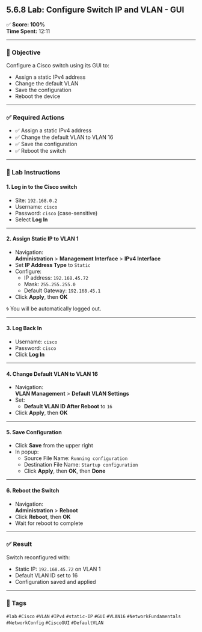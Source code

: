 ## 5.6.8 Lab: Configure Switch IP and VLAN - GUI  
✅ **Score: 100%**  
**Time Spent:** 12:11  

---

### 🎯 Objective  
Configure a Cisco switch using its GUI to:  
- Assign a static IPv4 address  
- Change the default VLAN  
- Save the configuration  
- Reboot the device

---

### ✅ Required Actions

- ✅ Assign a static IPv4 address  
- ✅ Change the default VLAN to VLAN 16  
- ✅ Save the configuration  
- ✅ Reboot the switch  

---

### 🧱 Lab Instructions

#### 1. Log in to the Cisco switch  
- Site: `192.168.0.2`  
- Username: `cisco`  
- Password: `cisco` (case-sensitive)  
- Select **Log In**

---

#### 2. Assign Static IP to VLAN 1  
- Navigation:  
  **Administration** > **Management Interface** > **IPv4 Interface**  
- Set **IP Address Type** to `Static`  
- Configure:  
  - IP address: `192.168.45.72`  
  - Mask: `255.255.255.0`  
  - Default Gateway: `192.168.45.1`  
- Click **Apply**, then **OK**

🌀 You will be automatically logged out.

---

#### 3. Log Back In  
- Username: `cisco`  
- Password: `cisco`  
- Click **Log In**

---

#### 4. Change Default VLAN to VLAN 16  
- Navigation:  
  **VLAN Management** > **Default VLAN Settings**  
- Set:  
  - **Default VLAN ID After Reboot** to `16`  
- Click **Apply**, then **OK**

---

#### 5. Save Configuration  
- Click **Save** from the upper right  
- In popup:  
  - Source File Name: `Running configuration`  
  - Destination File Name: `Startup configuration`  
  - Click **Apply**, then **OK**, then **Done**

---

#### 6. Reboot the Switch  
- Navigation:  
  **Administration** > **Reboot**  
- Click **Reboot**, then **OK**  
- Wait for reboot to complete

---

### ✅ Result  
Switch reconfigured with:
- Static IP: `192.168.45.72` on VLAN 1  
- Default VLAN ID set to 16  
- Configuration saved and applied

---

### 🔖 Tags  
`#lab` `#Cisco` `#VLAN` `#IPv4` `#static-IP` `#GUI` `#VLAN16` `#NetworkFundamentals` `#NetworkConfig` `#CiscoGUI` `#DefaultVLAN`

